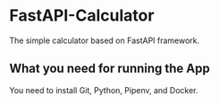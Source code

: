 # FastAPI-Calculator
The simple calculator based on FastAPI framework.

## What you need for running the App
You need to install Git, Python, Pipenv, and Docker.
